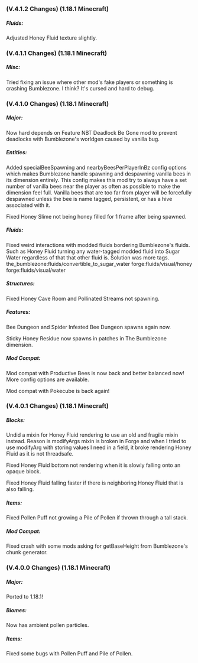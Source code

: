 ### **(V.4.1.2 Changes) (1.18.1 Minecraft)**

##### Fluids:
Adjusted Honey Fluid texture slightly.


### **(V.4.1.1 Changes) (1.18.1 Minecraft)**

##### Misc:
Tried fixing an issue where other mod's fake players or something is crashing Bumblezone. I think? It's cursed and hard to debug.


### **(V.4.1.0 Changes) (1.18.1 Minecraft)**

##### Major:
Now hard depends on Feature NBT Deadlock Be Gone mod to prevent deadlocks with Bumblezone's worldgen caused by vanilla bug.

##### Entities:
Added specialBeeSpawning and nearbyBeesPerPlayerInBz config options which makes Bumblezone handle 
 spawning and despawning vanilla bees in its dimension entirely. This config makes this mod try to 
 always have a set number of vanilla bees near the player as often as possible to make the dimension feel full.
 Vanilla bees that are too far from player will be forcefully despawned unless the bee is name tagged, persistent, or has a hive associated with it.

Fixed Honey Slime not being honey filled for 1 frame after being spawned.

##### Fluids:
Fixed weird interactions with modded fluids bordering Bumblezone's fluids.
 Such as Honey Fluid turning any water-tagged modded fluid into Sugar Water regardless of that that other fluid is.
 Solution was more tags.
 the_bumblezone:fluids/convertible_to_sugar_water
 forge:fluids/visual/honey
 forge:fluids/visual/water

##### Structures:
Fixed Honey Cave Room and Pollinated Streams not spawning.

##### Features:
Bee Dungeon and Spider Infested Bee Dungeon spawns again now.

Sticky Honey Residue now spawns in patches in The Bumblezone dimension.

##### Mod Compat:
Mod compat with Productive Bees is now back and better balanced now! More config options are available.

Mod compat with Pokecube is back again!


### **(V.4.0.1 Changes) (1.18.1 Minecraft)**

##### Blocks:
Undid a mixin for Honey Fluid rendering to use an old and fragile mixin instead. Reason is modifyArgs mixin is broken in 
 Forge and when I tried to use modifyArg with storing values I need in a field, it broke rendering Honey Fluid as it is not threadsafe.

Fixed Honey Fluid bottom not rendering when it is slowly falling onto an opaque block.

Fixed Honey Fluid falling faster if there is neighboring Honey Fluid that is also falling.

##### Items:
Fixed Pollen Puff not growing a Pile of Pollen if thrown through a tall stack.

##### Mod Compat:
Fixed crash with some mods asking for getBaseHeight from Bumblezone's chunk generator.


### **(V.4.0.0 Changes) (1.18.1 Minecraft)**

##### Major:
Ported to 1.18.1!

##### Biomes:
Now has ambient pollen particles.

##### Items:
Fixed some bugs with Pollen Puff and Pile of Pollen.